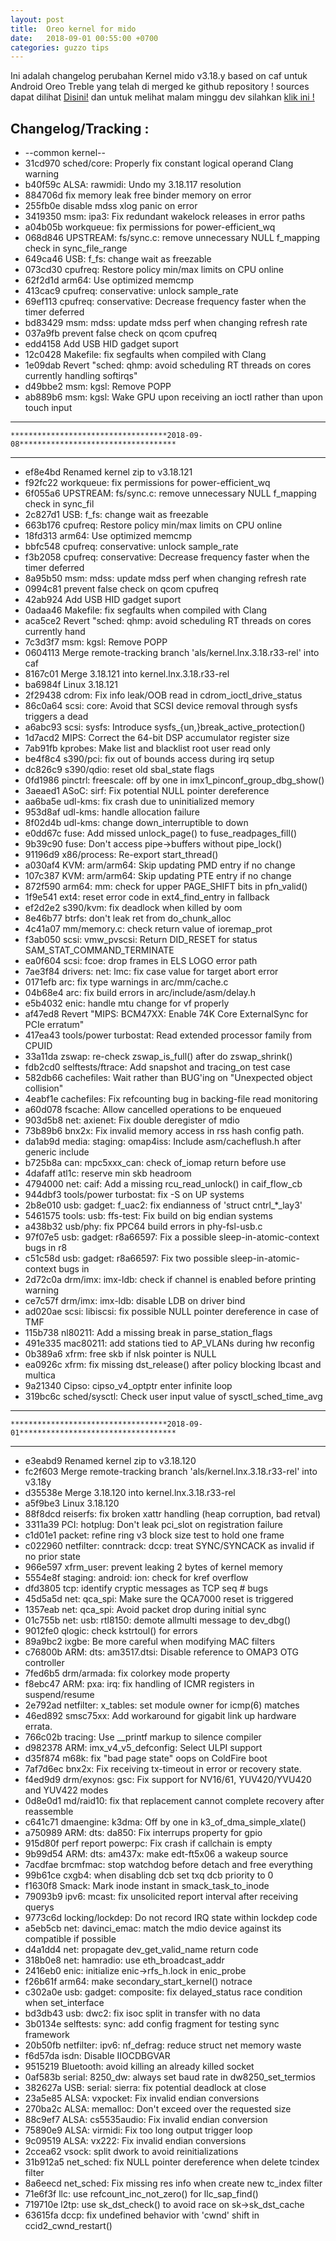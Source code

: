 ```yaml
---
layout: post
title:  Oreo kernel for mido 
date:   2018-09-01 00:55:00 +0700
categories: guzzo tips
---
```

Ini adalah changelog perubahan Kernel mido v3.18.y based on caf untuk Android Oreo Treble yang telah di merged ke github repository ! sources dapat dilihat [Disini!](https://github.com/NuBie/android_kernel_xiaomi_msm8953) dan untuk melihat malam minggu dev silahkan [klik ini !](https://raw.githubusercontent.com/NuBie/NuBie.github.io/master/__images/blob/001.png)

Changelog/Tracking :
---
*   --common kernel--
*   31cd970 sched/core: Properly fix constant logical operand Clang warning
*   b40f59c ALSA: rawmidi: Undo my 3.18.117 resolution
*   884706d fix memory leak free binder memory on error
*   255fb0e disable mdss xlog panic on error
*   3419350 msm: ipa3: Fix redundant wakelock releases in error paths
*   a04b05b workqueue: fix permissions for power-efficient_wq
*   068d846 UPSTREAM: fs/sync.c: remove unnecessary NULL f_mapping check in sync_file_range
*   649ca46 USB: f_fs: change wait as freezable
*   073cd30 cpufreq: Restore policy min/max limits on CPU online
*   62f2d1d arm64: Use optimized memcmp
*   413cac9 cpufreq: conservative: unlock sample_rate
*   69ef113 cpufreq: conservative: Decrease frequency faster when the timer deferred
*   bd83429 msm: mdss: update mdss perf when changing refresh rate
*   037a9fb prevent false check on qcom cpufreq
*   edd4158 Add USB HID gadget suport
*   12c0428 Makefile: fix segfaults when compiled with Clang
*   1e09dab Revert "sched: qhmp: avoid scheduling RT threads on cores currently handling softirqs"
*   d49bbe2 msm: kgsl: Remove POPP
*   ab889b6 msm: kgsl: Wake GPU upon receiving an ioctl rather than upon touch input


---
    ***********************************2018-09-08***********************************

---

*   ef8e4bd Renamed kernel zip to v3.18.121
*   f92fc22 workqueue: fix permissions for power-efficient_wq
*   6f055a6 UPSTREAM: fs/sync.c: remove unnecessary NULL f_mapping check in sync_fil
*   2c827d1 USB: f_fs: change wait as freezable
*   663b176 cpufreq: Restore policy min/max limits on CPU online
*   18fd313 arm64: Use optimized memcmp
*   bbfc548 cpufreq: conservative: unlock sample_rate
*   f3b2058 cpufreq: conservative: Decrease frequency faster when the timer deferred
*   8a95b50 msm: mdss: update mdss perf when changing refresh rate
*   0994c81 prevent false check on qcom cpufreq
*   42ab924 Add USB HID gadget suport
*   0adaa46 Makefile: fix segfaults when compiled with Clang
*   aca5ce2 Revert "sched: qhmp: avoid scheduling RT threads on cores currently hand
*   7c3d3f7 msm: kgsl: Remove POPP
*   0604113 Merge remote-tracking branch 'als/kernel.lnx.3.18.r33-rel' into caf
*   8167c01 Merge 3.18.121 into kernel.lnx.3.18.r33-rel
*   ba6984f Linux 3.18.121
*   2f29438 cdrom: Fix info leak/OOB read in cdrom_ioctl_drive_status
*   86c0a64 scsi: core: Avoid that SCSI device removal through sysfs triggers a dead
*   a6abc93 scsi: sysfs: Introduce sysfs_{un,}break_active_protection()
*   1d7acd2 MIPS: Correct the 64-bit DSP accumulator register size
*   7ab91fb kprobes: Make list and blacklist root user read only
*   be4f8c4 s390/pci: fix out of bounds access during irq setup
*   dc826c9 s390/qdio: reset old sbal_state flags
*   0fd1986 pinctrl: freescale: off by one in imx1_pinconf_group_dbg_show()
*   3aeaed1 ASoC: sirf: Fix potential NULL pointer dereference
*   aa6ba5e udl-kms: fix crash due to uninitialized memory
*   953d8af udl-kms: handle allocation failure
*   8f02d4b udl-kms: change down_interruptible to down
*   e0dd67c fuse: Add missed unlock_page() to fuse_readpages_fill()
*   9b39c90 fuse: Don't access pipe->buffers without pipe_lock()
*   91196d9 x86/process: Re-export start_thread()
*   a030af4 KVM: arm/arm64: Skip updating PMD entry if no change
*   107c387 KVM: arm/arm64: Skip updating PTE entry if no change
*   872f590 arm64: mm: check for upper PAGE_SHIFT bits in pfn_valid()
*   1f9e541 ext4: reset error code in ext4_find_entry in fallback
*   ef2d2e2 s390/kvm: fix deadlock when killed by oom
*   8e46b77 btrfs: don't leak ret from do_chunk_alloc
*   4c41a07 mm/memory.c: check return value of ioremap_prot
*   f3ab050 scsi: vmw_pvscsi: Return DID_RESET for status SAM_STAT_COMMAND_TERMINATE
*   ea0f604 scsi: fcoe: drop frames in ELS LOGO error path
*   7ae3f84 drivers: net: lmc: fix case value for target abort error
*   0171efb arc: fix type warnings in arc/mm/cache.c
*   04b68e4 arc: fix build errors in arc/include/asm/delay.h
*   e5b4032 enic: handle mtu change for vf properly
*   af47ed8 Revert "MIPS: BCM47XX: Enable 74K Core ExternalSync for PCIe erratum"
*   417ea43 tools/power turbostat: Read extended processor family from CPUID
*   33a11da zswap: re-check zswap_is_full() after do zswap_shrink()
*   fdb2cd0 selftests/ftrace: Add snapshot and tracing_on test case
*   582db66 cachefiles: Wait rather than BUG'ing on "Unexpected object collision"
*   4eabf1e cachefiles: Fix refcounting bug in backing-file read monitoring
*   a60d078 fscache: Allow cancelled operations to be enqueued
*   903d5b8 net: axienet: Fix double deregister of mdio
*   73b89b6 bnx2x: Fix invalid memory access in rss hash config path.
*   da1ab9d media: staging: omap4iss: Include asm/cacheflush.h after generic include
*   b725b8a can: mpc5xxx_can: check of_iomap return before use
*   4dafaff atl1c: reserve min skb headroom
*   4794000 net: caif: Add a missing rcu_read_unlock() in caif_flow_cb
*   944dbf3 tools/power turbostat: fix -S on UP systems
*   2b8e010 usb: gadget: f_uac2: fix endianness of 'struct cntrl_*_lay3'
*   5461575 tools: usb: ffs-test: Fix build on big endian systems
*   a438b32 usb/phy: fix PPC64 build errors in phy-fsl-usb.c
*   97f07e5 usb: gadget: r8a66597: Fix a possible sleep-in-atomic-context bugs in r8
*   c51c58d usb: gadget: r8a66597: Fix two possible sleep-in-atomic-context bugs in 
*   2d72c0a drm/imx: imx-ldb: check if channel is enabled before printing warning
*   ce7c57f drm/imx: imx-ldb: disable LDB on driver bind
*   ad020ae scsi: libiscsi: fix possible NULL pointer dereference in case of TMF
*   115b738 nl80211: Add a missing break in parse_station_flags
*   491e335 mac80211: add stations tied to AP_VLANs during hw reconfig
*   0b389a6 xfrm: free skb if nlsk pointer is NULL
*   ea0926c xfrm: fix missing dst_release() after policy blocking lbcast and multica
*   9a21340 Cipso: cipso_v4_optptr enter infinite loop
*   319bc6c sched/sysctl: Check user input value of sysctl_sched_time_avg


---
    ***********************************2018-09-01***********************************

---

*   e3eabd9 Renamed kernel zip to v3.18.120
*   fc2f603 Merge remote-tracking branch 'als/kernel.lnx.3.18.r33-rel' into v3.18y
*   d35538e Merge 3.18.120 into kernel.lnx.3.18.r33-rel
*   a5f9be3 Linux 3.18.120
*   88f8dcd reiserfs: fix broken xattr handling (heap corruption, bad retval)
*   3311a39 PCI: hotplug: Don't leak pci_slot on registration failure
*   c1d01e1 packet: refine ring v3 block size test to hold one frame
*   c022960 netfilter: conntrack: dccp: treat SYNC/SYNCACK as invalid if no prior state
*   966e597 xfrm_user: prevent leaking 2 bytes of kernel memory
*   5554e8f staging: android: ion: check for kref overflow
*   dfd3805 tcp: identify cryptic messages as TCP seq # bugs
*   45d5a5d net: qca_spi: Make sure the QCA7000 reset is triggered
*   1357eab net: qca_spi: Avoid packet drop during initial sync
*   01c755b net: usb: rtl8150: demote allmulti message to dev_dbg()
*   9012fe0 qlogic: check kstrtoul() for errors
*   89a9bc2 ixgbe: Be more careful when modifying MAC filters
*   c76800b ARM: dts: am3517.dtsi: Disable reference to OMAP3 OTG controller
*   7fed6b5 drm/armada: fix colorkey mode property
*   f8ebc47 ARM: pxa: irq: fix handling of ICMR registers in suspend/resume
*   2e792ad netfilter: x_tables: set module owner for icmp(6) matches
*   46ed892 smsc75xx: Add workaround for gigabit link up hardware errata.
*   766c02b tracing: Use __printf markup to silence compiler
*   d982378 ARM: imx_v4_v5_defconfig: Select ULPI support
*   d35f874 m68k: fix "bad page state" oops on ColdFire boot
*   7af7d6ec bnx2x: Fix receiving tx-timeout in error or recovery state.
*   f4ed9d9 drm/exynos: gsc: Fix support for NV16/61, YUV420/YVU420 and YUV422 modes
*   0d8e0d1 md/raid10: fix that replacement cannot complete recovery after reassemble
*   c641c71 dmaengine: k3dma: Off by one in k3_of_dma_simple_xlate()
*   a750989 ARM: dts: da850: Fix interrups property for gpio
*   915d80f perf report powerpc: Fix crash if callchain is empty
*   9b99d54 ARM: dts: am437x: make edt-ft5x06 a wakeup source
*   7acdfae brcmfmac: stop watchdog before detach and free everything
*   99b61ce cxgb4: when disabling dcb set txq dcb priority to 0
*   f1630f8 Smack: Mark inode instant in smack_task_to_inode
*   79093b9 ipv6: mcast: fix unsolicited report interval after receiving querys
*   9773c6d locking/lockdep: Do not record IRQ state within lockdep code
*   a5eb5cb net: davinci_emac: match the mdio device against its compatible if possible
*   d4a1dd4 net: propagate dev_get_valid_name return code
*   318b0e8 net: hamradio: use eth_broadcast_addr
*   2416eb0 enic: initialize enic->rfs_h.lock in enic_probe
*   f26b61f arm64: make secondary_start_kernel() notrace
*   c302a0e usb: gadget: composite: fix delayed_status race condition when set_interface
*   bd3db43 usb: dwc2: fix isoc split in transfer with no data
*   3b0134e selftests: sync: add config fragment for testing sync framework
*   20b50fb netfilter: ipv6: nf_defrag: reduce struct net memory waste
*   f6d57da isdn: Disable IIOCDBGVAR
*   9515219 Bluetooth: avoid killing an already killed socket
*   0af583b serial: 8250_dw: always set baud rate in dw8250_set_termios
*   382627a USB: serial: sierra: fix potential deadlock at close
*   23a5e85 ALSA: vxpocket: Fix invalid endian conversions
*   270ba2c ALSA: memalloc: Don't exceed over the requested size
*   88c9ef7 ALSA: cs5535audio: Fix invalid endian conversion
*   75890e9 ALSA: virmidi: Fix too long output trigger loop
*   9c09519 ALSA: vx222: Fix invalid endian conversions
*   2ccea62 vsock: split dwork to avoid reinitializations
*   31b912a5 net_sched: fix NULL pointer dereference when delete tcindex filter
*   8a6eecd net_sched: Fix missing res info when create new tc_index filter
*   71e6f3f llc: use refcount_inc_not_zero() for llc_sap_find()
*   719710e l2tp: use sk_dst_check() to avoid race on sk->sk_dst_cache
*   63615fa dccp: fix undefined behavior with 'cwnd' shift in ccid2_cwnd_restart()
